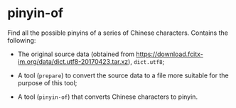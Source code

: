 # pinyin-of

Find all the possible pinyins of a series of Chinese characters. Contains the
following:

*   The original source data (obtained from
    https://download.fcitx-im.org/data/dict.utf8-20170423.tar.xz),
    `dict.utf8`;

*   A tool (`prepare`) to convert the source data to a file more suitable for
    the purpose of this tool;

*   A tool (`pinyin-of`) that converts Chinese characters to pinyin.
